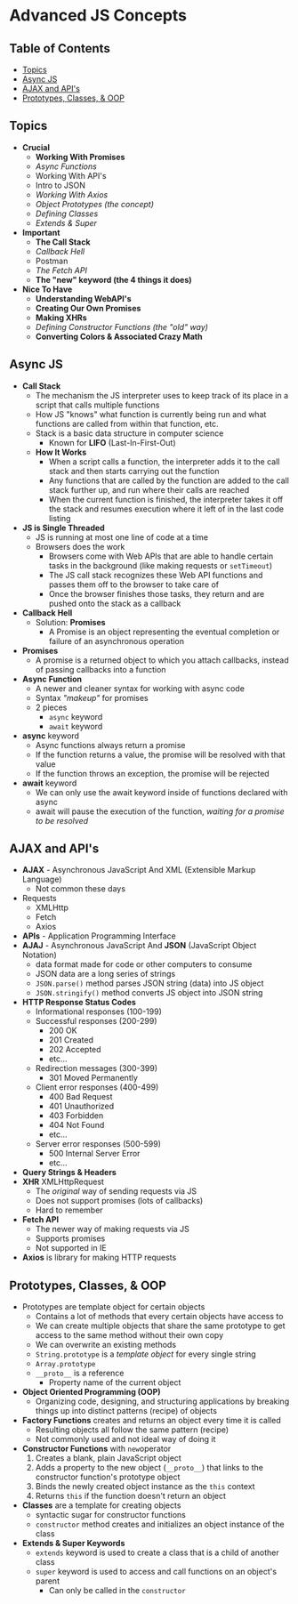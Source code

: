 # Advanced JS Concepts

## Table of Contents <!-- omit in toc -->

- [Topics](#topics)
- [Async JS](#async-js)
- [AJAX and API's](#ajax-and-apis)
- [Prototypes, Classes, & OOP](#prototypes-classes--oop)


## Topics

- **Crucial**
  - **Working With Promises**
  - _Async Functions_
  - Working With API's
  - Intro to JSON
  - _Working With Axios_
  - _Object Prototypes (the concept)_
  - _Defining Classes_
  - _Extends & Super_
- **Important**
  - **The Call Stack**
  - _Callback Hell_
  - Postman
  - _The Fetch API_
  - **The "new" keyword (the 4 things it does)**
- **Nice To Have**
  - **Understanding WebAPI's**
  - **Creating Our Own Promises**
  - **Making XHRs**
  - _Defining Constructor Functions (the "old" way)_
  - **Converting Colors & Associated Crazy Math**


## Async JS

- **Call Stack**
  - The mechanism the JS interpreter uses to keep track of its place in a script that calls multiple functions
  - How JS "knows" what function is currently being run and what functions are called from within that function, etc.
  - Stack is a basic data structure in computer science
    - Known for **LIFO** (Last-In-First-Out)
  - **How It Works**
    - When a script calls a function, the interpreter adds it to the call stack and then starts carrying out the function
    - Any functions that are called by the function are added to the call stack further up, and run where their calls are reached
    - When the current function is finished, the interpreter takes it off the stack and resumes execution where it left of in the last code listing
- **JS is Single Threaded**
  - JS is running at most one line of code at a time
  - Browsers does the work
    - Browsers come with Web APIs that are able to handle certain tasks in the background (like making requests or `setTimeout`)
    - The JS call stack recognizes these Web API functions and passes them off to the browser to take care of
    - Once the browser finishes those tasks, they return and are pushed onto the stack as a callback
- **Callback Hell**
  - Solution: **Promises**
    - A Promise is an object representing the eventual completion or failure of an asynchronous operation
- **Promises**
  - A promise is a returned object to which you attach callbacks, instead of passing callbacks into a function
- **Async Function**
  - A newer and cleaner syntax for working with async code
  - Syntax _"makeup"_ for promises
  - 2 pieces
    - `async` keyword
    - `await` keyword
- **async** keyword
  - Async functions always return a promise
  - If the function returns a value, the promise will be resolved with that value
  - If the function throws an exception, the promise will be rejected
- **await** keyword
  - We can only use the await keyword inside of functions declared with async
  - await will pause the execution of the function, _waiting for a promise to be resolved_


## AJAX and API's

- **AJAX** - Asynchronous JavaScript And XML (Extensible Markup Language)
  - Not common these days
- Requests
  - XMLHttp
  - Fetch
  - Axios
- **APIs** - Application Programming Interface
- **AJAJ** - Asynchronous JavaScript And **JSON** (JavaScript Object Notation)
  - data format made for code or other computers to consume
  - JSON data are a long series of strings
  - `JSON.parse()` method parses JSON string (data) into JS object
  - `JSON.stringify()` method converts JS object into JSON string
- **HTTP Response Status Codes**
  - Informational responses (100-199)
  - Successful responses (200-299)
    - 200 OK
    - 201 Created
    - 202 Accepted
    - etc...
  - Redirection messages (300-399)
    - 301 Moved Permanently
  - Client error responses (400-499)
    - 400 Bad Request
    - 401 Unauthorized
    - 403 Forbidden
    - 404 Not Found
    - etc...
  - Server error responses (500-599)
    - 500 Internal Server Error
    - etc...
- **Query Strings & Headers**
- **XHR** XMLHttpRequest
  - The _original_ way of sending requests via JS
  - Does not support promises (lots of callbacks)
  - Hard to remember
- **Fetch API**
  - The newer way of making requests via JS
  - Supports promises
  - Not supported in IE
- **Axios** is library for making HTTP requests


## Prototypes, Classes, & OOP

- Prototypes are template object for certain objects
  - Contains a lot of methods that every certain objects have access to
  - We can create multiple objects that share the same prototype to get access to the same method without their own copy
  - We can overwrite an existing methods
  - `String.prototype` is a _template object_ for every single string
  - `Array.prototype`
  - `__proto__` is a reference
    - Property name of the current object
- **Object Oriented Programming (OOP)**
  - Organizing code, designing, and structuring applications by breaking things up into distinct patterns (recipe) of objects
- **Factory Functions** creates and returns an object every time it is called
  - Resulting objects all follow the same pattern (recipe)
  - Not commonly used and not ideal way of doing it
- **Constructor Functions** with `new`operator
  1. Creates a blank, plain JavaScript object
  2. Adds a property to the new object (`__proto__`) that links to the constructor function's prototype object
  3. Binds the newly created object instance as the `this` context
  4. Returns `this` if the function doesn't return an object
- **Classes** are a template for creating objects
  - syntactic sugar for constructor functions
  - `constructor` method creates and initializes an object instance of the class
- **Extends & Super Keywords**
  - `extends` keyword is used to create a class that is a child of another class
  - `super` keyword is used to access and call functions on an object's parent
    - Can only be called in the `constructor`
